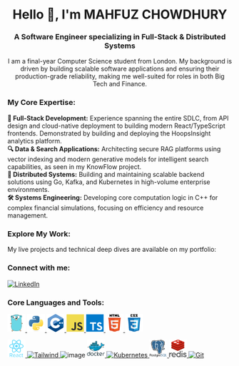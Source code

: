 <h1 align="center">Hello 👋, I'm MAHFUZ CHOWDHURY</h1>
<h3 align="center">A Software Engineer specializing in Full-Stack & Distributed Systems</h3>

<p align="center">
I am a final-year Computer Science student from London. My background is driven by building scalable software applications and ensuring their production-grade reliability, making me well-suited for roles in both Big Tech and Finance.
</p>

<h3 align="left">My Core Expertise:</h3>

<ul style="list-style-type: none; padding-left: 0;">
<li><strong>🚀 Full-Stack Development:</strong> Experience spanning the entire SDLC, from API design and cloud-native deployment to building modern React/TypeScript frontends. Demonstrated by building and deploying the HoopsInsight analytics platform.</li>
<li><strong>🔍 Data & Search Applications:</strong> Architecting secure RAG platforms using vector indexing and modern generative models for intelligent search capabilities, as seen in my KnowFlow project.</li>
<li><strong>💾 Distributed Systems:</strong> Building and maintaining scalable backend solutions using Go, Kafka, and Kubernetes in high-volume enterprise environments.</li>
<li><strong>🛠️ Systems Engineering:</strong> Developing core computation logic in C++ for complex financial simulations, focusing on efficiency and resource management.</li>
</ul>

<h3 align="left">Explore My Work:</h3>
<p align="left">
My live projects and technical deep dives are available on my portfolio: <https://mc161.vercel.app/>
</p>

<h3 align="left">Connect with me:</h3>
<p align="left">
<a href="https://www.linkedin.com/in/mahfuz-chowdhury-84708029b/" target="blank"><img align="center" src="https://raw.githubusercontent.com/rahuldkjain/github-profile-readme-generator/master/src/images/icons/Social/linked-in-alt.svg" alt="LinkedIn" height="30" width="40" /></a>
</p>

<h3 align="left">Core Languages and Tools:</h3>
<p align="left">
<!-- Languages -->
<a href="https://go.dev" target="\_blank" rel="noreferrer"> <img src="https://raw.githubusercontent.com/devicons/devicon/master/icons/go/go-original.svg" alt="Go" width="40" height="40"/> </a>
<a href="https://www.python.org" target="\_blank" rel="noreferrer"> <img src="https://raw.githubusercontent.com/devicons/devicon/master/icons/python/python-original.svg" alt="Python" width="40" height="40"/> </a>
<a href="https://isocpp.org/" target="\_blank" rel="noreferrer"> <img src="https://raw.githubusercontent.com/devicons/devicon/master/icons/cplusplus/cplusplus-original.svg" alt="C++" width="40" height="40"/> </a>
<a href="https://developer.mozilla.org/en-US/docs/Web/JavaScript" target="\_blank" rel="noreferrer"> <img src="https://raw.githubusercontent.com/devicons/devicon/master/icons/javascript/javascript-original.svg" alt="JavaScript" width="40" height="40" /> </a>
<a href="https://www.typescriptlang.org/" target="\_blank" rel="noreferrer"> <img src="https://raw.githubusercontent.com/devicons/devicon/master/icons/typescript/typescript-original.svg" alt="TypeScript" width="40" height="40"/> </a>
<a href="https://www.w3.org/html/" target="\_blank" rel="noreferrer"> <img src="https://raw.githubusercontent.com/devicons/devicon/master/icons/html5/html5-original-wordmark.svg" alt="HTML5" width="40" height="40" /> </a>
<a href="https://www.w3schools.com/css/" target="\_blank" rel="noreferrer"> <img src="https://raw.githubusercontent.com/devicons/devicon/master/icons/css3/css3-original-wordmark.svg" alt="CSS3" width="40" height="40" /> </a>

<!-- Frameworks & Tools -->

<a href="https://reactjs.org/" target="\_blank" rel="noreferrer"> <img src="https://raw.githubusercontent.com/devicons/devicon/master/icons/react/react-original-wordmark.svg" alt="React" width="40" height="40"/> </a>
<a href="https://tailwindcss.com/" target="\_blank" rel="noreferrer"> <img src="https://www.vectorlogo.zone/logos/tailwindcss/tailwindcss-icon.svg" alt="Tailwind" width="40" height="40"/> </a>
<img width="50" height="50" alt="image" src="https://github.com/user-attachments/assets/15ca9c21-804f-46fa-bbf5-d17e9b3b7e12" />
<a href="https://www.docker.com/" target="\_blank" rel="noreferrer"> <img src="https://raw.githubusercontent.com/devicons/devicon/master/icons/docker/docker-original-wordmark.svg" alt="Docker" width="40" height="40"/> </a>
<a href="https://kubernetes.io" target="\_blank" rel="noreferrer"> <img src="https://www.vectorlogo.zone/logos/kubernetes/kubernetes-icon.svg" alt="Kubernetes" width="40" height="40"/> </a>
<a href="https://www.postgresql.org" target="\_blank" rel="noreferrer"> <img src="https://raw.githubusercontent.com/devicons/devicon/master/icons/postgresql/postgresql-original-wordmark.svg" alt="PostgreSQL" width="40" height="40"/> </a>
<a href="https://redis.io" target="\_blank" rel="noreferrer"> <img src="https://raw.githubusercontent.com/devicons/devicon/master/icons/redis/redis-original-wordmark.svg" alt="Redis" width="40" height="40"/> </a>
<a href="https://git-scm.com/" target="\_blank" rel="noreferrer"> <img src="https://www.vectorlogo.zone/logos/git-scm/git-scm-icon.svg" alt="Git" width="40" height="40"/> </a>
</p>
